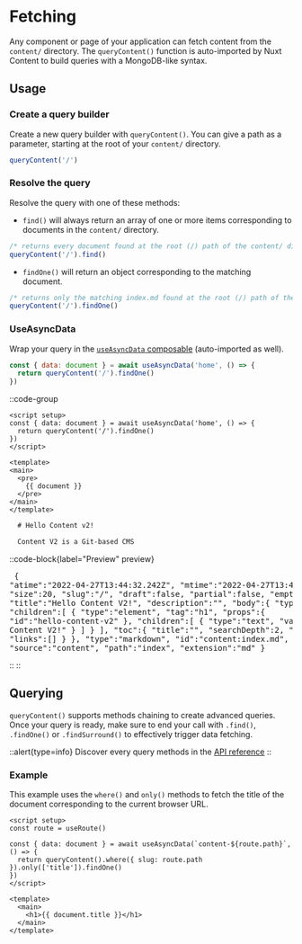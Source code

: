 # Fetching

Any component or page of your application can fetch content from the `content/` directory.
The `queryContent()` function is auto-imported by Nuxt Content to build queries with a MongoDB-like syntax.

## Usage

### Create a query builder

Create a new query builder with `queryContent()`. You can give a path as a parameter, starting at the root of your `content/` directory.

  ```js
  queryContent('/')
  ```

### Resolve the query

Resolve the query with one of these methods:

- `find()` will always return an array of one or more items corresponding to documents in the `content/` directory.

```js
/* returns every document found at the root (/) path of the content/ directory */
queryContent('/').find()
```

- `findOne()` will return an object corresponding to the matching document.

```js
/* returns only the matching index.md found at the root (/) path of the content/ directory */
queryContent('/').findOne()
```

### UseAsyncData

Wrap your query in the [`useAsyncData` composable](https://v3.nuxtjs.org/api/composables/use-async-data) (auto-imported as well).

```js
const { data: document } = await useAsyncData('home', () => {
  return queryContent('/').findOne()
})
```

::code-group

  ```vue [app.vue]
  <script setup>
  const { data: document } = await useAsyncData('home', () => {
    return queryContent('/').findOne()
  })
  </script>

  <template>
  <main>
    <pre>
      {{ document }}
    </pre>
  </main>
  </template>
  ```

  ```md [content/index.md]
    # Hello Content v2!

    Content V2 is a Git-based CMS
  ```

  ::code-block{label="Preview" preview}
    <pre>
    {
      "atime":"2022-04-27T13:44:32.242Z",
      "mtime":"2022-04-27T13:44:31.510Z",
      "size":20,
      "slug":"/",
      "draft":false,
      "partial":false,
      "empty":false,
      "title":"Hello Content V2!",
      "description":"",
      "body":{
        "type":"root",
        "children":[
          {
              "type":"element",
              "tag":"h1",
              "props":{
                "id":"hello-content-v2"
              },
              "children":[
                {
                    "type":"text",
                    "value":"Hello Content V2!"
                }
              ]
          }
        ],
        "toc":{
          "title":"",
          "searchDepth":2,
          "depth":2,
          "links":[]
        }
      },
      "type":"markdown",
      "id":"content:index.md",
      "source":"content",
      "path":"index",
      "extension":"md"
    }
    </pre>
  ::
::

## Querying

`queryContent()` supports methods chaining to create advanced queries. Once your query is ready, make sure to end your call with `.find()`, `.findOne()` or `.findSurround()` to effectively trigger data fetching.

::alert{type=info}
Discover every query methods in the [API reference](/api/query-content)
::

### Example

This example uses the `where()` and `only()` methods to fetch the title of the document corresponding to the current browser URL.

```vue
<script setup>
const route = useRoute()

const { data: document } = await useAsyncData(`content-${route.path}`, () => {
  return queryContent().where({ slug: route.path }).only(['title']).findOne()
})
</script>

<template>
  <main>
    <h1>{{ document.title }}</h1>
  </main>
</template>
```
